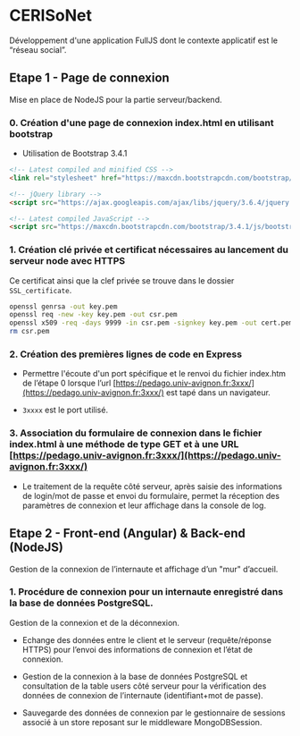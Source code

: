 # CERISoNet

Développement d'une application FullJS dont le contexte applicatif est le “réseau social”.

## Etape 1 - Page de connexion

Mise en place de NodeJS pour la partie serveur/backend.

### 0. Création d'une page de connexion index.html en utilisant bootstrap

- Utilisation de Bootstrap 3.4.1
``` html
<!-- Latest compiled and minified CSS -->
<link rel="stylesheet" href="https://maxcdn.bootstrapcdn.com/bootstrap/3.4.1/css/bootstrap.min.css">

<!-- jQuery library -->
<script src="https://ajax.googleapis.com/ajax/libs/jquery/3.6.4/jquery.min.js"></script>

<!-- Latest compiled JavaScript -->
<script src="https://maxcdn.bootstrapcdn.com/bootstrap/3.4.1/js/bootstrap.min.js"></script>
```

### 1. Création clé privée et certificat nécessaires au lancement du serveur node avec HTTPS

Ce certificat ainsi que la clef privée se trouve dans le dossier `SSL_certificate`.

``` bash
openssl genrsa -out key.pem
openssl req -new -key key.pem -out csr.pem
openssl x509 -req -days 9999 -in csr.pem -signkey key.pem -out cert.pem
rm csr.pem
```

### 2. Création des premières lignes de code en Express

- Permettre l'écoute d'un port spécifique et le renvoi du fichier index.htm de l’étape 0 lorsque l’url [https://pedago.univ-avignon.fr:3xxx/](https://pedago.univ-avignon.fr:3xxx/) est tapé dans un navigateur.

- `3xxxx` est le port utilisé.
### 3. Association du formulaire de connexion dans le fichier index.html à une méthode de type GET et à une URL [https://pedago.univ-avignon.fr:3xxx/](https://pedago.univ-avignon.fr:3xxx/)

- Le traitement de la requête côté serveur, après saisie des informations de login/mot de passe et envoi du formulaire, permet la réception des paramètres de connexion et leur affichage dans la console de log.

## Etape 2 - Front-end (Angular) & Back-end (NodeJS)

Gestion de la connexion de l’internaute et affichage d’un "mur" d’accueil.

### 1. Procédure de connexion pour un internaute enregistré dans la base de données PostgreSQL.

Gestion de la connexion et de la déconnexion.

- Echange des données entre le client et le serveur (requête/réponse HTTPS) pour l’envoi des informations de connexion et l’état de connexion.

- Gestion de la connexion à la base de données PostgreSQL et consultation de la table users côté serveur pour la vérification des données de connexion de l’internaute (identifiant+mot de passe).

- Sauvegarde des données de connexion par le gestionnaire de sessions associé à un store reposant sur le middleware MongoDBSession.